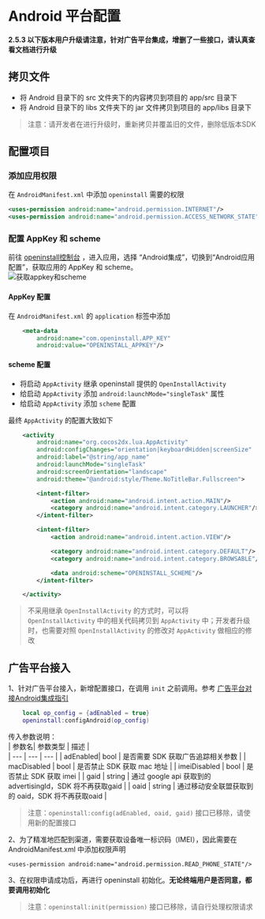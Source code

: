 
# Android 平台配置

**2.5.3 以下版本用户升级请注意，针对广告平台集成，增删了一些接口，请认真查看文档进行升级**

## 拷贝文件
- 将 Android 目录下的 src 文件夹下的内容拷贝到项目的 app/src 目录下
- 将 Android 目录下的 libs 文件夹下的 jar 文件拷贝到项目的 app/libs 目录下

> 注意：请开发者在进行升级时，重新拷贝并覆盖旧的文件，删除低版本SDK  

## 配置项目

### 添加应用权限
在 `AndroidManifest.xml` 中添加 `openinstall` 需要的权限

``` xml
<uses-permission android:name="android.permission.INTERNET"/>
<uses-permission android:name="android.permission.ACCESS_NETWORK_STATE"/>
```

### 配置 AppKey 和 scheme
前往 [openinstall控制台](https://developer.openinstall.io/) ，进入应用，选择 “Android集成”，切换到“Android应用配置”，获取应用的 AppKey 和 scheme。  
![获取appkey和scheme](https://res.cdn.openinstall.io/doc/android-info.jpg)

#### AppKey 配置
在 `AndroidManifest.xml` 的 `application` 标签中添加

``` xml
    <meta-data
        android:name="com.openinstall.APP_KEY"
        android:value="OPENINSTALL_APPKEY"/>
```

#### scheme 配置
- 将启动 `AppActivity` 继承 openinstall 提供的 `OpenInstallActivity`
- 给启动 `AppActivity` 添加 `android:launchMode="singleTask"` 属性
- 给启动 `AppActivity` 添加 `scheme` 配置

最终 `AppActivity` 的配置大致如下
``` xml
    <activity
        android:name="org.cocos2dx.lua.AppActivity"
        android:configChanges="orientation|keyboardHidden|screenSize"
        android:label="@string/app_name"
        android:launchMode="singleTask"
        android:screenOrientation="landscape"
        android:theme="@android:style/Theme.NoTitleBar.Fullscreen">

        <intent-filter>
            <action android:name="android.intent.action.MAIN"/>
            <category android:name="android.intent.category.LAUNCHER"/>
        </intent-filter>

        <intent-filter>
            <action android:name="android.intent.action.VIEW"/>

            <category android:name="android.intent.category.DEFAULT"/>
            <category android:name="android.intent.category.BROWSABLE"/>

            <data android:scheme="OPENINSTALL_SCHEME"/>
        </intent-filter>

    </activity>
```
> 不采用继承 `OpenInstallActivity` 的方式时，可以将 `OpenInstallActivity` 中的相关代码拷贝到 `AppActivity` 中；开发者升级时，也需要对照 `OpenInstallActivity` 的修改对 `AppActivity` 做相应的修改


## 广告平台接入
1、针对广告平台接入，新增配置接口，在调用 `init` 之前调用。参考 [广告平台对接Android集成指引](https://www.openinstall.io/doc/ad_android.html)
``` lua
	local op_config = {adEnabled = true}
	openinstall:configAndroid(op_config)
```
传入参数说明：   
| 参数名| 参数类型 | 描述 |  
| --- | --- | --- |
| adEnabled| bool | 是否需要 SDK 获取广告追踪相关参数 |
| macDisabled | bool | 是否禁止 SDK 获取 mac 地址 |
| imeiDisabled | bool | 是否禁止 SDK 获取 imei |
| gaid | string | 通过 google api 获取到的 advertisingId，SDK 将不再获取gaid |
| oaid | string | 通过移动安全联盟获取到的 oaid，SDK 将不再获取oaid |

> 注意：`openinstall:config(adEnabled, oaid, gaid)` 接口已移除，请使用新的配置接口  

2、为了精准地匹配到渠道，需要获取设备唯一标识码（IMEI），因此需要在 AndroidManifest.xml 中添加权限声明 
```
<uses-permission android:name="android.permission.READ_PHONE_STATE"/>
```
3、在权限申请成功后，再进行 openinstall 初始化。**无论终端用户是否同意，都要调用初始化**
> 注意：`openinstall:init(permission)` 接口已移除，请自行处理权限请求
